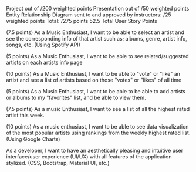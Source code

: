 Project out of /200 weighted points
Presentation out of /50 weighted points 
Entity Relationship Diagram sent to and approved by instructors: /25 weighted 
points 
Total: /275 points
52.5 Total User Story Points

<!-- (7.5 points) As a Music Enthusiast, I want to be able to search for an artist and see a
list of results. (Using Spotify API) -->

(7.5 points) As a Music Enthusiast, I want to be able to select an artist and see the 
corresponding info of that artist such as; albums, genre, artist info, songs, etc. 
(Using Spotify API)

(5 points) As a Music Enthusiast, I want to be able to see related/suggested artists 
on each artists info page

(10 points) As a Music Enthusiast, I want to be able to "vote" or "like" an artist and 
see a list of artists based on those "votes" or "likes" of all time

(5 points) As a Music Enthusiast, I want to be able to be able to add artists or 
albums to my "favorites" list, and be able to view them.

(7.5 points) As a music Enthusiast, I want to see a list of all the highest rated artist 
this week.

(10 points) As a music enthusiast, I want to be able to see data visualization of the 
most popular artists using rankings from the weekly highest rated list. (Using 
Google Charts)

As a developer, I want to have an aesthetically pleasing and intuitive user 
interface/user experience (UI/UX) with all features of the application stylized. (CSS, 
Bootstrap, Material UI, etc.) 